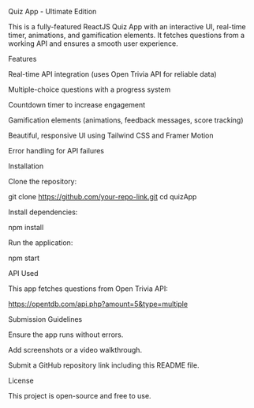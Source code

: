 Quiz App - Ultimate Edition

This is a fully-featured ReactJS Quiz App with an interactive UI, real-time timer, animations, and gamification elements. It fetches questions from a working API and ensures a smooth user experience.

Features

Real-time API integration (uses Open Trivia API for reliable data)

Multiple-choice questions with a progress system

Countdown timer to increase engagement

Gamification elements (animations, feedback messages, score tracking)

Beautiful, responsive UI using Tailwind CSS and Framer Motion

Error handling for API failures

Installation

Clone the repository:

git clone https://github.com/your-repo-link.git
cd quizApp

Install dependencies:

npm install

Run the application:

npm start

API Used

This app fetches questions from Open Trivia API:

https://opentdb.com/api.php?amount=5&type=multiple

Submission Guidelines

Ensure the app runs without errors.

Add screenshots or a video walkthrough.

Submit a GitHub repository link including this README file.

License

This project is open-source and free to use.

